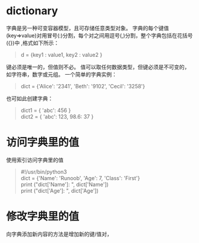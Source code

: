 # dictionary
字典是另一种可变容器模型，且可存储任意类型对象。
字典的每个键值(key=>value)对用冒号(:)分割，每个对之间用逗号(,)分割，整个字典包括在花括号({})中 ,格式如下所示：
> d = {key1 : value1, key2 : value2 }

键必须是唯一的，但值则不必。
值可以取任何数据类型，但键必须是不可变的，如字符串，数字或元组。
一个简单的字典实例：
> dict = {'Alice': '2341', 'Beth': '9102', 'Cecil': '3258'}

也可如此创建字典：
> dict1 = { 'abc': 456 }    
> dict2 = { 'abc': 123, 98.6: 37 }
# 访问字典里的值
使用索引访问字典里的值
> #!/usr/bin/python3    
> dict = {'Name': 'Runoob', 'Age': 7, 'Class': 'First'}    
> print ("dict['Name']: ", dict['Name'])    
> print ("dict['Age']: ", dict['Age'])
# 修改字典里的值
向字典添加新内容的方法是增加新的键/值对，
